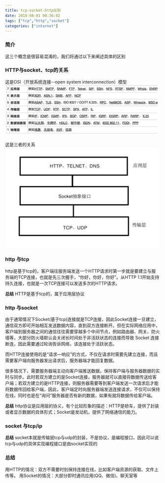 ```yaml
---
title: tcp-socket-http区别
date: 2018-08-01 08:36:02
tags: ["tcp","http","socket"]
categories: ["internet"]
---
```



### 简介
这三个概念是很容易混淆的，我们将通过以下来阐述具体的区别

### HTTP与socket、tcp的关系
这是OSI（开放系统连接--open system interconnection）模型
![osi](image/2018-8-1-3.png)


这是三者的关系
![tcp/http/socket](image/2018-8-1-4.png)



### http 与tcp
http是基于tcp的，客户端往服务端发送一个HTTP请求时第一步就是要建立与服务端的TCP连接，也就是先三次握手，“你好，你好，你好”。从HTTP 1.1开始支持持久连接，也就是一次TCP连接可以发送多次的HTTP请求。

**总结**
HTTP是基于tcp的，属于应用层协议

### http 与socket

由于通常情况下Socket(基于tcp)连接就是TCP连接，因此Socket连接一旦建立，通信双方即可开始相互发送数据内容，直到双方连接断开。但在实际网络应用中，客户端到服务器之间的通信往往需要穿越多个中间节点，例如路由器、网关、防火墙等，大部分防火墙默认会关闭长时间处于非活跃状态的连接而导致 Socket 连接断连，因此需要通过轮询告诉网络，该连接处于活跃状态。

而HTTP连接使用的是“请求—响应”的方式，不仅在请求时需要先建立连接，而且需要客户端向服务器发出请求后，服务器端才能回复数据。

很多情况下，需要服务器端主动向客户端推送数据，保持客户端与服务器数据的实时与同步。此时若双方建立的是Socket连接，服务器就可以直接将数据传送给客户端；若双方建立的是HTTP连接，则服务器需要等到客户端发送一次请求后才能将数据传回给客户端，因此，客户端定时向服务器端发送连接请求，不仅可以保持在线，同时也是在“询问”服务器是否有新的数据，如果有就将数据传给客户端。

**总结**
http协议是应用层的协义，有个比较形象的描述：HTTP是轿车，提供了封装或者显示数据的具体形式；Socket是发动机，提供了网络通信的能力。 

### socket 与tcp/ip

**总结**
socket本就是传输层tcp与udp的封装，不是协议，是编程接口，因此可以说tcp与udp的具体实现编程接口是由socket实现的




### 总结

用HTTP的情况：双方不需要时刻保持连接在线，比如客户端资源的获取、文件上传等。
用Socket的情况：大部分即时通讯应用(QQ、微信)、聊天室等





